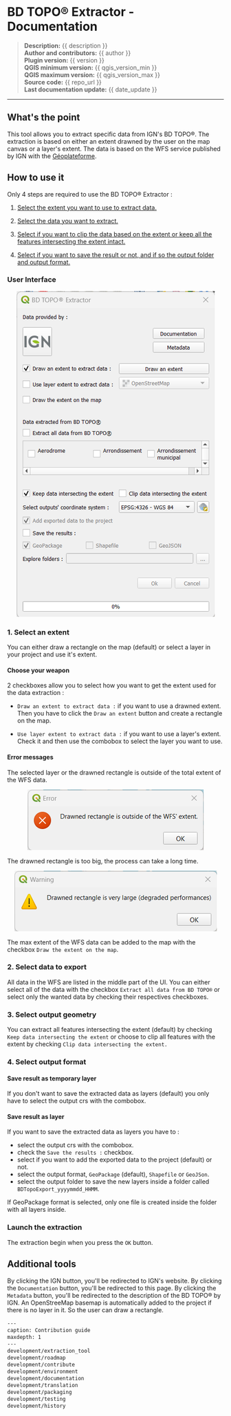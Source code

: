 # BD TOPO® Extractor - Documentation

> **Description:** {{ description }}  
> **Author and contributors:** {{ author }}  
> **Plugin version:** {{ version }}  
> **QGIS minimum version:** {{ qgis_version_min }}  
> **QGIS maximum version:** {{ qgis_version_max }}  
> **Source code:** {{ repo_url }}  
> **Last documentation update:** {{ date_update }}

----

## What's the point
This tool allows you to extract specific data from IGN's BD TOPO®. The extraction is based on either an extent drawned by the user on the map canvas or a layer's extent. The data is based on the WFS service published by IGN with the [Géoplateforme](https://www.ign.fr/geoplateforme).

## How to use it

Only 4 steps are required to use the BD TOPO® Extractor :

1. [Select the extent you want to use to extract data.](https://julesgrillot.github.io/plugin_bd_topo_extractor/index.html#select-an-extent)

1. [Select the data you want to extract.](https://julesgrillot.github.io/plugin_bd_topo_extractor/index.html#select-data-to-export)

1. [Select if you want to clip the data based on the extent or keep all the features intersecting the extent intact.](https://julesgrillot.github.io/plugin_bd_topo_extractor/index.html#select-output-geometry)

1. [Select if you want to save the result or not, and if so the output folder and output format.](https://julesgrillot.github.io/plugin_bd_topo_extractor/index.html#select-output-format)

### User Interface

<p align="center">
  <img src="https://raw.githubusercontent.com/JulesGrillot/plugin_bd_topo_extractor/main/bd_topo_extractor/resources/images/plugin_ui.png?raw=true" alt="user_interface"/>
</p>

### 1. Select an extent

You can either draw a rectangle on the map (default) or select a layer in your project and use it's extent.

#### Choose your weapon

2 checkboxes allow you to select how you want to get the extent used for the data extraction :

- `Draw an extent to extract data :` if you want to use a drawned extent. Then you have to click the `Draw an extent` button and create a rectangle on the map.

- `Use layer extent to extract data :` if you want to use a layer's extent. Check it and then use the combobox to select the layer you want to use.

#### Error messages

The selected layer or the drawned rectangle is outside of the total extent of the WFS data.

<p align="center">
  <img src="https://raw.githubusercontent.com/JulesGrillot/plugin_bd_topo_extractor/main/bd_topo_extractor/resources/images/outside_wfs_error.png?raw=true" alt="outside_wfs_error"/>
</p>

The drawned rectangle is too big, the process can take a long time.

<p align="center">
  <img src="https://raw.githubusercontent.com/JulesGrillot/plugin_bd_topo_extractor/main/bd_topo_extractor/resources/images/extent_too_big_error.png?raw=true" alt="extent_too_big_error"/>
</p>

The max extent of the WFS data can be added to the map with the checkbox `Draw the extent on the map`.

### 2. Select data to export

All data in the WFS are listed in the middle part of the UI. You can either select all of the data with the checkbox `Extract all data from BD TOPO®` or select only the wanted data by checking their respectives checkboxes.

### 3. Select output geometry

You can extract all features intersecting the extent (default) by checking `Keep data intersecting the extent` or choose to clip all features with the extent by checking `Clip data intersecting the extent.`

### 4. Select output format

#### Save result as temporary layer

If you don't want to save the extracted data as layers (default) you only have to select the output crs with the combobox.

#### Save result as layer

If you want to save the extracted data as layers you have to :

- select the output crs with the combobox.
- check the `Save the results :` checkbox.
- select if you want to add the exported data to the project (default) or not.
- select the output format, `GeoPackage` (default), `Shapefile` or `GeoJSon`.
- select the output folder to save the new layers inside a folder called `BDTopoExport_yyyymmdd_HHMM`.

If GeoPackage format is selected, only one file is created inside the folder with all layers inside.

### Launch the extraction

The extraction begin when you press the `OK` button.

## Additional tools

By clicking the IGN button, you'll be redirected to IGN's website. By clicking the `Documentation` button, you'll be redirected to this page. By clicking the `Metadata` button, you'll be redirected to the description of the BD TOPO® by IGN. An OpenStreeMap basemap is automatically added to the project if there is no layer in it. So the user can draw a rectangle.


```{toctree}
---
caption: Contribution guide
maxdepth: 1
---
development/extraction_tool
development/roadmap
development/contribute
development/environment
development/documentation
development/translation
development/packaging
development/testing
development/history
```

